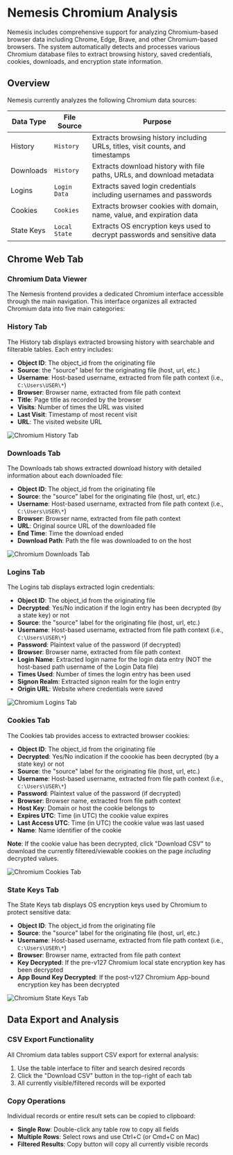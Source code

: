# Nemesis Chromium Analysis

Nemesis includes comprehensive support for analyzing Chromium-based browser data including Chrome, Edge, Brave, and other Chromium-based browsers. The system automatically detects and processes various Chromium database files to extract browsing history, saved credentials, cookies, downloads, and encryption state information.

## Overview

Nemesis currently analyzes the following Chromium data sources:

| Data Type  | File Source   | Purpose                                                                        |
| ---------- | ------------- | ------------------------------------------------------------------------------ |
| History    | `History`     | Extracts browsing history including URLs, titles, visit counts, and timestamps |
| Downloads  | `History`     | Extracts download history with file paths, URLs, and download metadata         |
| Logins     | `Login Data`  | Extracts saved login credentials including usernames and passwords             |
| Cookies    | `Cookies`     | Extracts browser cookies with domain, name, value, and expiration data         |
| State Keys | `Local State` | Extracts OS encryption keys used to decrypt passwords and sensitive data       |


## Chrome Web Tab

### Chromium Data Viewer

The Nemesis frontend provides a dedicated Chromium interface accessible through the main navigation. This interface organizes all extracted Chromium data into five main categories:

### History Tab

The History tab displays extracted browsing history with searchable and filterable tables. Each entry includes:

- **Object ID**: The object_id from the originating file
- **Source**: the "source" label for the originating file (host, url, etc.)
- **Username**: Host-based username, extracted from file path context (i.e., `C:\Users\USER\*`)
- **Browser**: Browser name, extracted from file path context
- **Title**: Page title as recorded by the browser
- **Visits**: Number of times the URL was visited
- **Last Visit**: Timestamp of most recent visit
- **URL**: The visited website URL

![Chromium History Tab](images/chromium-history-tab.png)

### Downloads Tab

The Downloads tab shows extracted download history with detailed information about each downloaded file:

- **Object ID**: The object_id from the originating file
- **Source**: the "source" label for the originating file (host, url, etc.)
- **Username**: Host-based username, extracted from file path context (i.e., `C:\Users\USER\*`)
- **Browser**: Browser name, extracted from file path context
- **URL**: Original source URL of the downloaded file
- **End Time**: Time the download ended
- **Download Path**: Path the file was downloaded to on the host

![Chromium Downloads Tab](images/chromium-downloads-tab.png)

### Logins Tab

The Logins tab displays extracted login credentials:

- **Object ID**: The object_id from the originating file
- **Decrypted**: Yes/No indication if the login entry has been decrypted (by a state key) or not
- **Source**: the "source" label for the originating file (host, url, etc.)
- **Username**: Host-based username, extracted from file path context (i.e., `C:\Users\USER\*`)
- **Password**: Plaintext value of the password (if decrypted)
- **Browser**: Browser name, extracted from file path context
- **Login Name**: Extracted login name for the login data entry (NOT the host-based path username of the Login Data file)
- **Times Used**: Number of times the login entry has been used
- **Signon Realm**: Extracted signon realm for the login entry
- **Origin URL**: Website where credentials were saved

![Chromium Logins Tab](images/chromium-logins-tab.png)

### Cookies Tab

The Cookies tab provides access to extracted browser cookies:

- **Object ID**: The object_id from the originating file
- **Decrypted**: Yes/No indication if the coookie has been decrypted (by a state key) or not
- **Source**: the "source" label for the originating file (host, url, etc.)
- **Username**: Host-based username, extracted from file path context (i.e., `C:\Users\USER\*`)
- **Password**: Plaintext value of the password (if decrypted)
- **Browser**: Browser name, extracted from file path context
- **Host Key**: Domain or host the cookie belongs to
- **Expires UTC**: Time (in UTC) the cookie value expires
- **Last Access UTC**: Time (in UTC) the cookie value was last uased
- **Name**: Name identifier of the cookie

**Note**: If the cookie value has been decrypted, click "Download CSV" to download the currently filtered/viewable
cookies on the page *including* decrypted values.

![Chromium Cookies Tab](images/chromium-cookies-tab.png)

### State Keys Tab

The State Keys tab displays OS encryption keys used by Chromium to protect sensitive data:

- **Object ID**: The object_id from the originating file
- **Source**: the "source" label for the originating file (host, url, etc.)
- **Username**: Host-based username, extracted from file path context (i.e., `C:\Users\USER\*`)
- **Browser**: Browser name, extracted from file path context
- **Key Decrypted**: If the pre-v127 Chromium local state encryption key has been decrypted
- **App Bound Key Decrypted**: If the post-v127 Chromium App-bound encryption key has been decrypted

![Chromium State Keys Tab](images/chromium-state-keys-tab.png)

## Data Export and Analysis

### CSV Export Functionality

All Chromium data tables support CSV export for external analysis:

1. Use the table interface to filter and search desired records
2. Click the "Download CSV" button in the top-right of each tab
3. All currently visible/filtered records will be exported

### Copy Operations

Individual records or entire result sets can be copied to clipboard:

- **Single Row**: Double-click any table row to copy all fields
- **Multiple Rows**: Select rows and use Ctrl+C (or Cmd+C on Mac)
- **Filtered Results**: Copy button will copy all currently visible records
